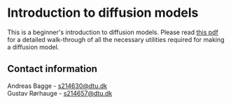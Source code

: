 # Introduction to diffusion models

This is a beginner's introduction to diffusion models. 
Please read [this pdf](Diffusion_models.pdf) for a detailed walk-through of all the necessary utilities required for making a diffusion model.

## Contact information
Andreas Bagge - [s214630@dtu.dk](mailto:s214630@dtu.dk) <br>
Gustav Rørhauge - [s214657@dtu.dk](mailto:s214657@dtu.dk)


